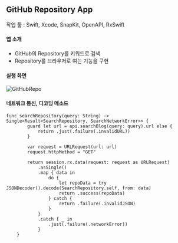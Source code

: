 ## GitHub Repository App
작업 툴 : Swift, Xcode, SnapKit, OpenAPI, RxSwift
#### 앱 소개
* GitHub의 Repository를 키워드로 검색
* Repository를 브라우저로 여는 기능을 구현
#### 실행 화면
![GitHubRepo](https://github.com/shimdy1013/GitHubRepository/assets/79740101/92ed8382-b640-4f3d-a077-1ab8f2a1625a)
#### 네트워크 통신, 디코딩 메소드
```
func searchRepository(query: String) -> Single<Result<SearchRepository, SearchNetworkError>> {
        guard let url = api.searchBlog(query: query).url else {
            return .just(.failure(.invalidURL))
        }
        
        var request = URLRequest(url: url)
        request.httpMethod = "GET"
        
        return session.rx.data(request: request as URLRequest)
            .asSingle()
            .map { data in
                do {
                    let repoData = try JSONDecoder().decode(SearchRepository.self, from: data)
                    return .success(repoData)
                } catch {
                    return .failure(.invalidJSON)
                }
            }
            .catch { _ in
                .just(.failure(.networkError))
            }
    }
```
